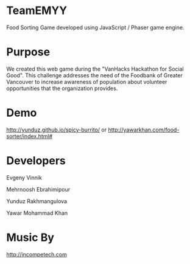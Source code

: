 # TeamEMYY
Food Sorting Game developed using JavaScript / Phaser game engine.

# Purpose
We created this web game during the "VanHacks Hackathon for Social Good". This challenge addresses the need of the Foodbank of Greater Vancouver to increase awareness of population about volunteer opportunities that the organization provides.

# Demo
http://yunduz.github.io/spicy-burrito/
or
http://yawarkhan.com/food-sorter/index.html#

# Developers
Evgeny Vinnik 

Mehrnoosh Ebrahimipour

Yunduz Rakhmangulova

Yawar Mohammad Khan

# Music By
http://incompetech.com
